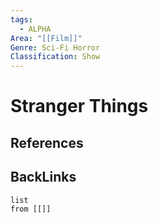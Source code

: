 ```yaml
---
tags:
  - ALPHA
Area: "[[Film]]"
Genre: Sci-Fi Horror
Classification: Show
---
```

# Stranger Things



## References



## BackLinks

```dataview
list
from [[]]
```

